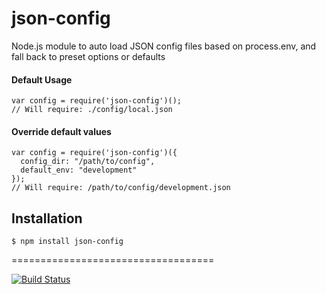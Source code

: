 json-config
========

Node.js module to auto load JSON config files based on process.env, and fall back to preset options or defaults

#### Default Usage

```JS
var config = require('json-config')();
// Will require: ./config/local.json
```

#### Override default values

```JS
var config = require('json-config')({
  config_dir: "/path/to/config",
  default_env: "development"
});
// Will require: /path/to/config/development.json
```

## Installation

```
$ npm install json-config
```

===================================

[![Build Status](https://travis-ci.org/jeffandersen/json-config.png?branch=master)](https://travis-ci.org/jeffandersen/json-config)

